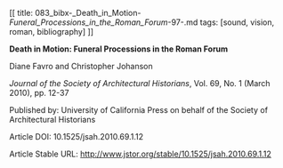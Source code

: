 [[
title: 083_bibx-_Death_in_Motion-_Funeral_Processions_in_the_Roman_Forum_-97-.md
tags: [sound, vision, roman, bibliography]
]]

**Death in Motion: Funeral Processions in the Roman Forum**

  

Diane Favro and Christopher Johanson

_Journal of the Society of Architectural Historians_, Vol. 69, No. 1 \(March
2010\), pp. 12-37

Published by: University of California Press on behalf of the Society of
Architectural Historians

Article DOI: 10.1525/jsah.2010.69.1.12

Article Stable URL: <http://www.jstor.org/stable/10.1525/jsah.2010.69.1.12>
